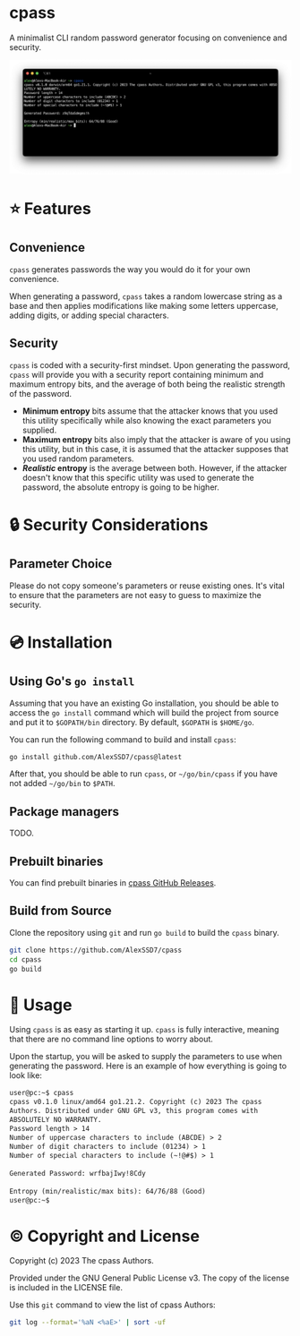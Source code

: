 # cpass

A minimalist CLI random password generator focusing on convenience and security.

![Screenshot of the cpass usage example](./assets/screenshot.png)

# ⭐ Features

## Convenience

`cpass` generates passwords the way you would do it for your own convenience.

When generating a password, `cpass` takes a random lowercase string as a base and then applies modifications like making some letters uppercase, adding digits, or adding special characters.

## Security

`cpass` is coded with a security-first mindset. Upon generating the password, `cpass` will provide you with a security report containing minimum and maximum entropy bits, and the average of both being the realistic strength of the password.

- **Minimum entropy** bits assume that the attacker knows that you used this utility specifically while also knowing the exact parameters you supplied.
- **Maximum entropy** bits also imply that the attacker is aware of you using this utility, but in this case, it is assumed that the attacker supposes that you used random parameters.
- ***Realistic* entropy** is the average between both. However, if the attacker doesn't know that this specific utility was used to generate the password, the absolute entropy is going to be higher.

# 🔒 Security Considerations
## Parameter Choice

Please do not copy someone's parameters or reuse existing ones. It's vital to ensure that the parameters are not easy to guess to maximize the security.

# 💿 Installation

## Using Go's `go install`
Assuming that you have an existing Go installation, you should be able to access the `go install` command which will build the project from source and put it to `$GOPATH/bin` directory. By default, `$GOPATH` is `$HOME/go`.

You can run the following command to build and install `cpass`:
```sh
go install github.com/AlexSSD7/cpass@latest
```

After that, you should be able to run `cpass`, or `~/go/bin/cpass` if you have not added `~/go/bin` to `$PATH`.

## Package managers

TODO.

## Prebuilt binaries

You can find prebuilt binaries in [cpass GitHub Releases](https://github.com/AlexSSD7/cpass/releases).

## Build from Source
Clone the repository using `git` and run `go build` to build the `cpass` binary.

```sh
git clone https://github.com/AlexSSD7/cpass
cd cpass
go build
```

# 🔧 Usage

Using `cpass` is as easy as starting it up. `cpass` is fully interactive, meaning that there are no command line options to worry about.

Upon the startup, you will be asked to supply the parameters to use when generating the password. Here is an example of how everything is going to look like:
```
user@pc:~$ cpass
cpass v0.1.0 linux/amd64 go1.21.2. Copyright (c) 2023 The cpass Authors. Distributed under GNU GPL v3, this program comes with ABSOLUTELY NO WARRANTY.
Password length > 14
Number of uppercase characters to include (ABCDE) > 2 
Number of digit characters to include (01234) > 1
Number of special characters to include (~!@#$) > 1

Generated Password: wrfbajIwy!8Cdy

Entropy (min/realistic/max bits): 64/76/88 (Good)
user@pc:~$
```

# ©️ Copyright and License

Copyright (c) 2023 The cpass Authors.

Provided under the GNU General Public License v3. The copy of the license is included in the LICENSE file.

Use this `git` command to view the list of cpass Authors:
```sh
git log --format='%aN <%aE>' | sort -uf
```